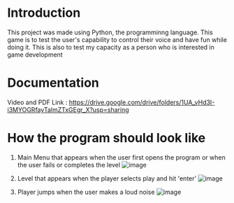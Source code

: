 # Introduction
This project was made using Python, the programminng language. This game is to test the user's capability to control their voice and have fun while doing it. This is also to test my capacity as a person who is interested in game development

# Documentation 
Video and PDF Link : https://drive.google.com/drive/folders/1UA_vHd3I-i3MYOGRfayTalmZTxGEgr_X?usp=sharing

# How the program should look like

1. Main Menu that appears when the user first opens the program or when the user fails or completes the level
   ![image](https://github.com/CXZJ/Final-Project-AlgoAndProg-Brandon/assets/76394133/990dcece-50d1-4f48-9127-09482491796d)

2. Level that appears when the player selects play and hit 'enter'
   ![image](https://github.com/CXZJ/Final-Project-AlgoAndProg-Brandon/assets/76394133/008309cb-c1cb-401e-80ff-2cc0e1da46d3)

3. Player jumps when the user makes a loud noise
   ![image](https://github.com/CXZJ/Final-Project-AlgoAndProg-Brandon/assets/76394133/98c4e1c3-362a-4ed8-9903-802f5582ccbd)
